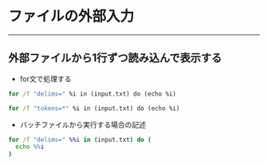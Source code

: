 # ファイルの外部入力  

***
## 外部ファイルから1行ずつ読み込んで表示する  
* for文で処理する
```cmd
for /f "delims=" %i in (input.txt) do (echo %i)
```
```cmd
for /f "tokens=*" %i in (input.txt) do (echo %i)
```

* バッチファイルから実行する場合の記述
```cmd
for /f "delims=" %%i in (input.txt) do (
  echo %%i
)
```
